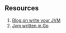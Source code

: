 ## Resources
1. [Blog on write your JVM](https://zserge.com/posts/jvm/)
2. [Jvm written in Go](https://github.com/zxh0/jvm.go)
